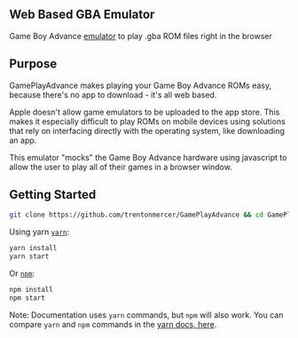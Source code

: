 ## Web Based GBA Emulator
Game Boy Advance [emulator](https://en.wikipedia.org/wiki/Emulator) to play .gba ROM files right in the browser

## Purpose
GamePlayAdvance makes playing your Game Boy Advance ROMs easy, because there's no app to download - it's all web based.  
 
Apple doesn't allow game emulators to be uploaded to the app store. This makes it especially difficult to play ROMs on mobile devices using solutions that rely on interfacing directly with the operating system, like downloading an app. 

This emulator "mocks" the Game Boy Advance hardware using javascript to allow the user to play all of their games in a browser window. 

## Getting Started

```bash
git clone https://github.com/trentonmercer/GamePlayAdvance && cd GamePlayAdvance
```
Using yarn [`yarn`](https://yarnpkg.com/en/package/jest):

```bash
yarn install
yarn start
```

Or [`npm`](https://www.npmjs.com/package/jest):

```bash
npm install
npm start
```

Note: Documentation uses `yarn` commands, but `npm` will also work. You can compare `yarn` and `npm` commands in the [yarn docs, here](https://yarnpkg.com/en/docs/migrating-from-npm#toc-cli-commands-comparison).